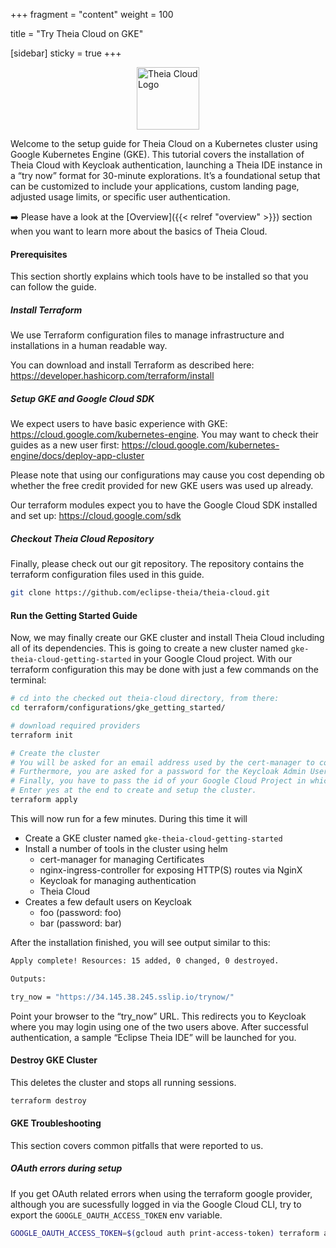 +++
fragment = "content"
weight = 100

title = "Try Theia Cloud on GKE"

[sidebar]
  sticky = true
+++

<img src="../../../images/logo.png" alt="Theia Cloud Logo" width="100" style="display: block; margin: auto;" />

Welcome to the setup guide for Theia Cloud on a Kubernetes cluster using Google Kubernetes Engine (GKE).
This tutorial covers the installation of Theia Cloud with Keycloak authentication, launching a Theia IDE instance in a “try now” format for 30-minute explorations.
It’s a foundational setup that can be customized to include your applications, custom landing page, adjusted usage limits, or specific user authentication.

➡️ Please have a look at the [Overview]({{< relref "overview" >}}) section when you want to learn more about the basics of Theia Cloud.

#### Prerequisites

This section shortly explains which tools have to be installed so that you can follow the guide.

##### Install Terraform

We use Terraform configuration files to manage infrastructure and installations in a human readable way.

You can download and install Terraform as described here: <https://developer.hashicorp.com/terraform/install>

##### Setup GKE and Google Cloud SDK

We expect users to have basic experience with GKE: <https://cloud.google.com/kubernetes-engine>.
You may want to check their guides as a new user first: <https://cloud.google.com/kubernetes-engine/docs/deploy-app-cluster>

Please note that using our configurations may cause you cost depending ob whether the free credit provided for new GKE users was used up already.

Our terraform modules expect you to have the Google Cloud SDK installed and set up: <https://cloud.google.com/sdk>

##### Checkout Theia Cloud Repository

Finally, please check out our git repository. The repository contains the terraform configuration files used in this guide.

```bash
git clone https://github.com/eclipse-theia/theia-cloud.git
```

#### Run the Getting Started Guide

Now, we may finally create our GKE cluster and install Theia Cloud including all of its dependencies.
This is going to create a new cluster named `gke-theia-cloud-getting-started` in your Google Cloud project.
With our terraform configuration this may be done with just a few commands on the terminal:

```bash
# cd into the checked out theia-cloud directory, from there:
cd terraform/configurations/gke_getting_started/

# download required providers
terraform init

# Create the cluster
# You will be asked for an email address used by the cert-manager to contact you about expiring HTTPS certificates.
# Furthermore, you are asked for a password for the Keycloak Admin User, the Postgres DB and the Postgres Admin User.
# Finally, you have to pass the id of your Google Cloud Project in which the cluster will be created.
# Enter yes at the end to create and setup the cluster.
terraform apply
```

This will now run for a few minutes. During this time it will

- Create a GKE cluster named `gke-theia-cloud-getting-started`
- Install a number of tools in the cluster using helm
  - cert-manager for managing Certificates
  - nginx-ingress-controller for exposing HTTP(S) routes via NginX
  - Keycloak for managing authentication
  - Theia Cloud
- Creates a few default users on Keycloak
  - foo (password: foo)
  - bar (password: bar)

After the installation finished, you will see output similar to this:

```bash
Apply complete! Resources: 15 added, 0 changed, 0 destroyed.

Outputs:

try_now = "https://34.145.38.245.sslip.io/trynow/"
```

Point your browser to the “try_now” URL.
This redirects you to Keycloak where you may login using one of the two users above.
After successful authentication, a sample “Eclipse Theia IDE” will be launched for you.

#### Destroy GKE Cluster

This deletes the cluster and stops all running sessions.

```bash
terraform destroy
```

#### GKE Troubleshooting

This section covers common pitfalls that were reported to us.

##### OAuth errors during setup

If you get OAuth related errors when using the terraform google provider, although you are sucessfully logged in via the Google Cloud CLI, try to export the `GOOGLE_OAUTH_ACCESS_TOKEN` env variable.

```bash
GOOGLE_OAUTH_ACCESS_TOKEN=$(gcloud auth print-access-token) terraform apply
```
